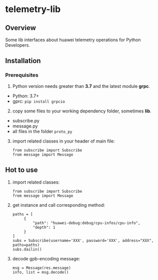 # **telemetry-lib**

## **Overview**
Some lib interfaces about huawei telemetry operations for Python Developers.

## **Installation**
### **Prerequisites**
1. Python version needs greater than **3.7** and the latest module **grpc**.
- Python: 3.7+
- gprc: `pip install grpcio`
2. copy some files to your working dependency folder, sometimes **lib**.
- subscribe.py
- message.py
- all files in the folder `proto_py`
3. import related classes in your header of main file:
   ```
   from subscribe import Subscribe
   from message import Message
   ```
## **Hot to use**

1. import related classes:
   ```
   from subscribe import Subscribe
   from message import Message
   ```
2. get instance and call corresponding method:   
   ```
   paths = [
        {
            "path": "huawei-debug:debug/cpu-infos/cpu-info",
            "depth": 1
        }
   ]
   subs = Subscribe(username='XXX', password='XXX', address="XXX", paths=paths)
   subs.dailin()
   ```

3. decode gpb-encoding message:   
   ```
   msg = Message(res.message)
   info, list = msg.decode()
   ```